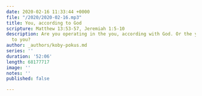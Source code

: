 ```yaml
---
date: 2020-02-16 11:33:44 +0000
file: "/2020/2020-02-16.mp3"
title: You, according to God
scripture: Matthew 13:53-57, Jeremiah 1:5-10
description: Are you operating in the you, according with God. Or the you according
  to you?
author: _authors/koby-pokus.md
series: ''
duration: '52:06'
length: 68177717
image: ''
notes: ''
published: false

---
```

